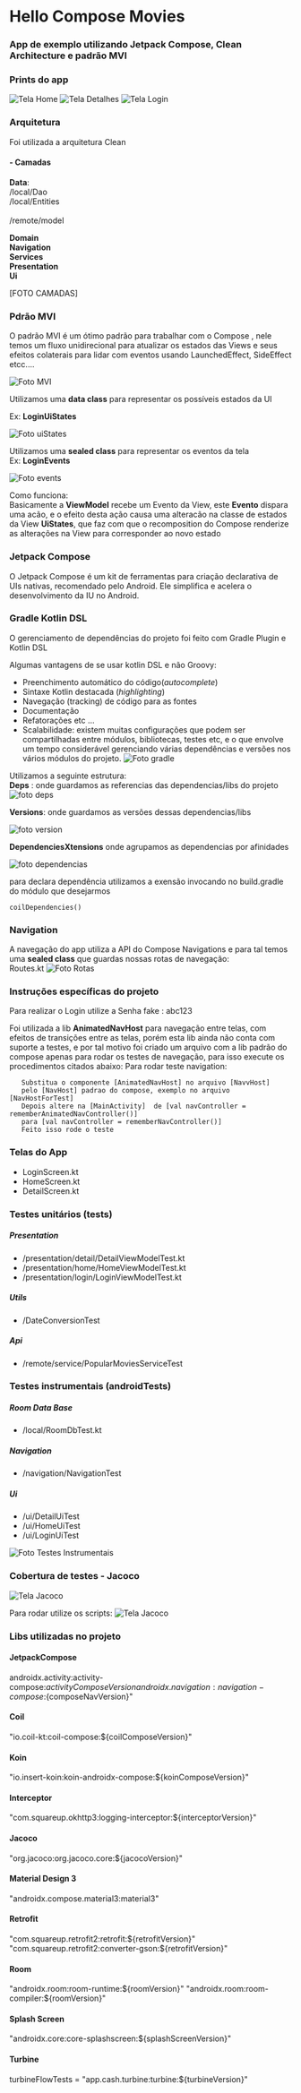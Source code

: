 


# Hello Compose Movies

### App de exemplo utilizando Jetpack Compose, Clean Architecture e padrão MVI

### Prints do app
![Tela Home](img/home.png)    ![Tela Detalhes](img/details.png)   ![Tela Login](img/login.png)

### Arquitetura
Foi utilizada a arquitetura Clean
#### - Camadas
**Data**:  </br>
/local/Dao </br>
/local/Entities </br>
</br>
/remote/model </br>

**Domain** </br>
**Navigation** </br>
**Services** </br>
**Presentation** </br>
**Ui** </br>

[FOTO CAMADAS]

### Pdrão MVI
O padrão MVI é um ótimo padrão para trabalhar com o Compose , nele temos um fluxo unidirecional para atualizar os estados das Views e  seus efeitos colaterais para lidar com eventos usando LaunchedEffect, SideEffect etcc....

![Foto MVI](img/mvi.png)

Utilizamos uma  **data class** para representar os possíveis estados da UI </br>

Ex: **LoginUiStates**

![Foto uiStates](img/uiStates.png)

Utilizamos uma **sealed class** para representar os eventos da tela
</br>
Ex: **LoginEvents**

![Foto events](img/events.png)

Como funciona: </br>
Basicamente a **ViewModel** recebe um Evento da View,
este **Evento** dispara uma acão, e o efeito desta ação causa uma alteracão na classe de estados da View **UiStates**, que  faz com que o recomposition do Compose renderize as alterações na View para corresponder ao novo estado

### Jetpack Compose
O Jetpack Compose é um kit de ferramentas para criação declarativa de UIs nativas, recomendado pelo Android. Ele simplifica e acelera o desenvolvimento da IU no Android.

### Gradle Kotlin DSL

O gerenciamento de dependências do projeto foi feito com Gradle Plugin e Kotlin DSL

Algumas vantagens de se usar kotlin DSL e não Groovy:
-   Preenchimento automático do código(_autocomplete_)
-   Sintaxe Kotlin destacada (_highlighting_)
-   Navegação (tracking) de código para as fontes
-   Documentação
-   Refatorações etc …
-  Scalabilidade: existem muitas configurações que podem ser compartilhadas entre módulos, bibliotecas, testes etc, e o que envolve um tempo considerável gerenciando várias dependências e versões nos vários módulos do projeto.
   ![Foto gradle](img/buildSrc.png)


Utilizamos a seguinte estrutura:  </br>
**Deps** : onde guardamos as referencias das dependencias/libs do projeto
![foto deps](img/deps.png)

**Versions**: onde guardamos as versões dessas dependencias/libs

![foto version](img/version.png)


**DependenciesXtensions** onde agrupamos as dependencias por afinidades

![foto dependencias](img/depxt.png)


para declara dependência utilizamos a exensão
invocando no build.gradle do módulo que desejarmos


	coilDependencies()  



### Navigation
A navegação do app utiliza a API do Compose Navigations e para tal temos uma **sealed class** que guardas nossas rotas de navegação:  </br>
Routes.kt
![Foto Rotas](img/routes.png)

### Instruções específicas do projeto
Para realizar o Login utilize a
Senha fake : abc123

Foi utilizada a lib **AnimatedNavHost** para navegação entre telas, com efeitos de transições entre as telas, porém esta lib ainda não conta com suporte a testes, e por tal motivo foi criado um arquivo com a lib padrão do compose apenas para rodar os testes de navegação, para isso execute os procedimentos citados abaixo:
Para rodar teste navigation:

       Substitua o componente [AnimatedNavHost] no arquivo [NavvHost]
       pelo [NavHost] padrao do compose, exemplo no arquivo [NavHostForTest]
       Depois altere na [MainActivity]  de [val navController = rememberAnimatedNavController()]
       para [val navController = rememberNavController()]
       Feito isso rode o teste



### Telas do App

- LoginScreen.kt </br>
- HomeScreen.kt </br>
- DetailScreen.kt </br>

### Testes unitários (tests)

##### Presentation
-  /presentation/detail/DetailViewModelTest.kt
- /presentation/home/HomeViewModelTest.kt
- /presentation/login/LoginViewModelTest.kt
##### Utils

- /DateConversionTest
##### Api

- /remote/service/PopularMoviesServiceTest


### Testes instrumentais (androidTests)
##### Room Data Base

- /local/RoomDbTest.kt
##### Navigation

- /navigation/NavigationTest
##### Ui

- /ui/DetailUiTest
- /ui/HomeUiTest
- /ui/LoginUiTest

![Foto Testes Instrumentais](img/androidTest.png)

### Cobertura de testes - Jacoco
![Tela Jacoco](jacoco.png)

Para rodar utilize os scripts:
![Tela Jacoco](img/jacocos.png)


### Libs utilizadas no projeto

#### JetpackCompose
androidx.activity:activity-compose:${activityComposeVersion}
androidx.navigation:navigation-compose:${composeNavVersion}"

#### Coil
"io.coil-kt:coil-compose:${coilComposeVersion}"

#### Koin
"io.insert-koin:koin-androidx-compose:${koinComposeVersion}"

#### Interceptor
"com.squareup.okhttp3:logging-interceptor:${interceptorVersion}"

#### Jacoco
"org.jacoco:org.jacoco.core:${jacocoVersion}"

#### Material Design 3
"androidx.compose.material3:material3"

#### Retrofit
"com.squareup.retrofit2:retrofit:${retrofitVersion}"
"com.squareup.retrofit2:converter-gson:${retrofitVersion}"

#### Room
"androidx.room:room-runtime:${roomVersion}"  
"androidx.room:room-compiler:${roomVersion}"

#### Splash Screen
"androidx.core:core-splashscreen:${splashScreenVersion}"

#### Turbine
turbineFlowTests =  "app.cash.turbine:turbine:${turbineVersion}"